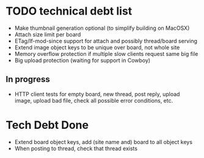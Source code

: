 # TODO technical debt list

*   Make thumbnail generation optional (to simplify building on MacOSX)
*   Attach size limit per board
*   ETag/If-mod-since support for attach and possibly thread/board serving
*   Extend image object keys to be unique over board, not whole site
*   Memory overflow protection if multiple slow clients request same big file
*   Big upload protection (waiting for support in Cowboy)

## In progress

*   HTTP client tests for empty board, new thread, post reply, upload image,
    upload bad file, check all possible error conditions, etc.

# Tech Debt Done

*   Extend board object keys, add (site name and) board to all object keys
*   When posting to thread, check that thread exists
